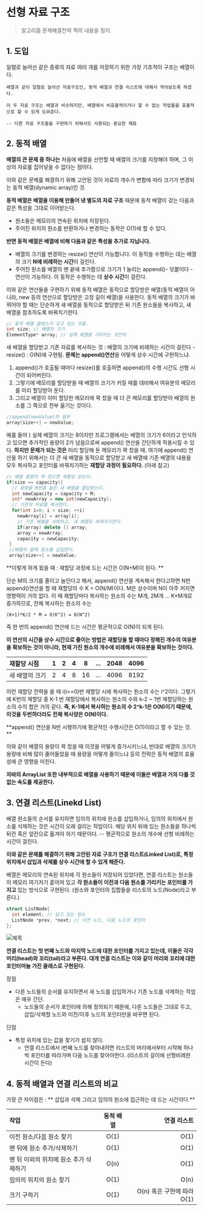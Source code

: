 # 선형 자료 구조

> 알고리즘 문제해결전략 책의 내용을 정리.

## 1. 도입

일렬로 늘어선 같은 종류의 자료 여러 개를 저장하기 위한 가장 기초적이 구조는 배열이다.

``` 
배열과 같이 일렬로 늘어선 자료구조인, 동적 배열과 연결 리스트에 대해서 적어보도록 하겠다. 

이 두 자료 구조는 배열과 비슷하지만, 배열에서 비효율적이거나 할 수 없는 작업들을 효율적으로 할 수 있게 도와준다. 

-- 다른 자료 구조들을 구현하기 위해서도 사용되는 중요한 재료
``` 


## 2. 동적 배열

**배열의 큰 문제 중 하나는** 처음에 배열을 선언할 때 배열의 크기를 지정해야 하며, 그 이상의 자료를 집어넣을 수 없다는 점이다.

이와 같은 문제를 해결하기 위해 고안된 것이 자료의 개수가 변함에 따라 크기가 변경되는 동적 배열(dynamic array)인 것. 

**동적 배열은 배열을 이용해 만들어 낸 별도의 자료 구조**
때문에 동적 배열이 갖는 다음과 같은 특성을 그대로 이어받는다. 
- 원소들은 메모리의 연속된 위치에 저장된다.
- 주어진 위치의 원소를 반환하거나 변경하는 동작은 O(1)에 할 수 있다.

**반면 동적 배열은 배열에 비해 다음과 같은 특성을 추가로 지닙니다.**

- 배열의 크기를 변경하는 resize() 연산이 가능합니다. 이 동작을 수행하는 데는 배열의 크기 **N에 비례하는 시간**이 걸린다.
- 주어진 원소를 배열의 맨 끝에 추가함으로 크기가 1 늘리는 append()- 덧붙이다 - 연산이 가능하다. 이 동작은 수행하는 데 **상수 시간**이 걸린다.


이와 같은 연산들을 구현하기 위해 동적 배열은 동적으로 할당받은 배열(동적 배열이 아니라, new 등의 연산으로 할당받은 고정 길이 배열)을 사용한다. 
동적 배열의 크기가 바뀌어야 할 때는 단순하게 새 배열을 동적으로 할당받은 뒤 기존 원소들을 복사하고, 새 배열을 참조하도록 바꿔치기한다.


```c++
// 동적 배열 클래스가 갖고 있는 것들. 
int size; // 배열의 크기
ElementType* array; // 실제 배열을 가리키는 포인터
```

새 배열을 할당받고 기존 자료를 복사하는 것 : 배열의 크기에 비례하는 시간이 걸린다 - resize() : O(N)에 구현됨.
**문제는 append()연산**을 어떻게 상수 시간에 구현하느냐.
1. append()가 호출될 때마다 resize()를 호출하면 append()의 수행 시간도 선형 시간이 되어버린다. 
2. 그렇기에 메모리를 할당받을 때 배열의 크기가 커질 때를 대비해서 여유분의 메모리를 미리 할당받아 둔다. 
3. 그리고 배열이 이미 할당한 메모리에 꽉 찼을 때 더 큰 메모리를 할당받아 배열의 원소를 그 쪽으로 전부 옮기는 것이다.

```c++
//append(newValue)의 일부
array[size++] = newValue;
```
예를 들어 ) 실제 배열의 크기는 8이지만 프로그램에서는 배열의 크기가 6이라고 인식하고 있으면 추가적인 용량이 2가 남음으로써 append() 연산을 간단하게 적용시킬 수 있다.
**하지만 문제가 되는 것은** 미리 할당해 둔 메모리가 꽉 찼을 때.
여기에 append() 연산을 하기 위해서는 더 큰 새 배열을 동적으로 할당받고 새 배열에 기존 배열의 내용을 모두 복사하고 포인터를 바꿔치기하는 **재할당 과정이 필요하다.** (아래 참고)

```c++
// 배열 용량이 꽉 찼으면 재할당 받는다.
if(size == capacity){
  // 용량을 M만큼 늘린 새 배열을 할당받는다.
  int newCapacity = capacity + M;
  int* newArray = new int[newCapacity];
  // 기존의 자료를 복사한다.
  for(int i=0; i < size; ++i)
    newArray[i] = array[i];
    // 기존 배열을 삭제하고, 새 배열로 바꿔치기한다.
    if(array) delete [] array;
    array = newArray;
    capacity = newCapacity;
 }
 //배열의 끝에 원소를 삽입한다.
 array[size++] = newValue;
```

**이렇게 하게 됬을 때 : 재할당 과정에 드는 시간은 O(N+M)이 된다. **

단순 M의 크기를 줄이고 늘인다고 해서, append() 연산을 계속해서 한다고하면 N번 append()연산을 할 때 재할당의 수 K = O(N/M)이다.
M은 상수이며 N이 아주 커지면 영향력이 거의 없다. 이 때 재할당마다 복사하는 원소의 수는 M개, 2M개 ... K*M개로 증가하므로, 전체 복사하는 원소의 수는
```
(K+1)*K/2 * M = O(K^2) = O(N^2)
```

즉 한 번의 append() 연산에 드는 시간은 평균적으로 O(N)이 되게 된다.

**이 연산의 시간을 상수 시간으로 줄이는 방법은 재할당을 할 때마다 정해진 개수의 여유분을 확보하는 것이 아니라, 현재 가진 원소의 개수에 비례해서 여유분을 확보하는 것이다.**

|재할당 시점|1|2|4|8|...|2048|4096|
|:-------|:-------:|:-------:|:-------:|:-------:|:-------:|:-------:|-------:|
|새 배열의 크기|2|4|8|16|...|4096|8192|

이런 재할당 전략을 쓸 때 i(i>=0)번 재할당 시에 복사하는 원소의 수는 i^2이다.
그렇기에 K번의 재할당 중 K-1 번 재할당에서 복사하는 원소의 수와 k-2 ~ 1번 재할당하는 원소의 수의 합은 거의 같다.
**즉, K-1에서 복사하는 원소의 수 2^k-1은 O(N)이기 때문에, 이것을 두번하더라도 전체 복사양은 O(N)이다.**

**append() 연산을 N번 시행하기에 평균적인 수행시간은 O(1)이라고 할 수 있는 것. **

이와 같이 배열의 용량이 꽉 찼을 때 이것을 어떻게 증가시키느냐, 반대로 배열의 크기가 용량에 비해 많이 줄어들었을 때 용량을 어떻게 줄이느냐 등의 전략은 동적 배열의 효율성에 큰 영향을 미친다.

**자바의 ArrayList 또한 내부적으로 배열을 사용하기 때문에 이들은 배열과 거의 다를 것 없는 속도를 제공한다.**

## 3. 연결 리스트(Linekd List)

배열 원소들의 순서를 유지하면 임의의 위치에 원소를 삽입하거나, 임의의 위치에서 원소를 삭제하는 것은 시간이 오래 걸리는 작업이다.
해당 위치 뒤에 있는 원소들을 하나씩 뒤칸 혹은 앞칸으로 옮겨야 하기 때문이다. -- 평균적으로 원소의 개수에 선형 비례하는 시간이 걸린다.

**이와 같은 문제를 해결하기 위해 고안된 자료 구조가 연결 리스트(Linked List)로, 특정 위치에서 삽입과 삭제를 상수 시간에 할 수 있게 해준다.**

배열은 메모리의 연속된 위치에 각 원소들이 저장되어 있었다면, 연결 리스트는 원소들이 메모리 여기저기 흩어져 있고 **각 원소들이 이전과 다음 원소를 가리키는 포인터를 가지고** 있는 방식으로 구현된다.  (원소와 포인터의 집합들을 리스트의 노드(Node)라고 부른다.)

```c++
struct ListNode{
  int element; // 담고 있는 원소
  ListNode *prev, *next; // 이전 노드, 다음 노드의 포인터
};
```
![제목](https://miro.medium.com/max/1332/1*JG-58S8EMxVXrk7cKAaK8w.png)

**연결 리스트는 첫 번째 노드와 마지막 노드에 대한 포인터를 가지고 있는데, 이들은 각각 머리(head)와 꼬리(tail)라고 부른다. 대개 연결 리스트는 이와 같이 머리와 꼬리에 대한 포인터마늘 가진 클래스로 구현된다.**

장점
- 다른 노드들의 순서를 유지하면서 새 노드를 삽입하거나 기존 노드를 삭제하는 작업은 매우 간단.
  - 노드들의 순서가 포인터에 의해 정의되기 때문에, 다른 노드들은 그대로 두고, 삽입/삭제할 노드와 이전/이후 노드의 포인터만을 바꾸면 된다.

단점
- 특정 위치에 있는 값을 찾기가 쉽지 않다. 
  - 연결 리스트에서 i번째 노드를 찾아내려면 리스트의 머리에서부터 시작해 하나씩 포인터를 따라가며 다음 노드를 찾아야한다. (리스트의 길이에 선형비례한 시간이 든다)
  
## 4. 동적 배열과 연결 리스트의 비교

가장 큰 차이점은 : ** 삽입과 삭제 그리고 임의의 원소에 접근하는 데 드는 시간이다.**


|작업|동적 배열|연결 리스트|
|:-------|:-------:|-------:|
|이전 원소/다음 원소 찾기|O(1)|O(1)|
|맨 뒤에 원소 추가/삭제하기|O(1)|O(1)|
|맨 뒤 이외의 위치에 원소 추가 삭제하기|O(n)|O(1)|
|임의의 위치의 원소 찾기|O(1)|O(n)|
|크기 구하기|O(1)|O(n) 혹은 구현에 따라 O(1)|



